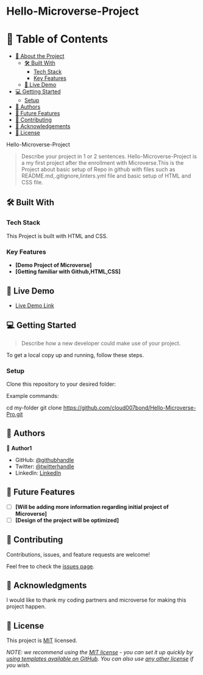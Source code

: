 # Hello-Microverse-Project
# 📗 Table of Contents

- [📖 About the Project](#about-project)
  - [🛠 Built With](#built-with)
    - [Tech Stack](#tech-stack)
    - [Key Features](#key-features)
  - [🚀 Live Demo](#live-demo)
- [💻 Getting Started](#getting-started)
  - [Setup](#setup)
- [👥 Authors](#authors)
- [🔭 Future Features](#future-features)
- [🤝 Contributing](#contributing)
- [🙏 Acknowledgements](#acknowledgements)
- [📝 License](#license)

Hello-Microverse-Project

> Describe your project in 1 or 2 sentences.
Hello-Microverse-Project is a my first project after the enrollment with Microverse.This is the Project about basic setup of Repo in github with files such as README.md,.gitignore,linters.yml file and basic setup of HTML and CSS file.

## 🛠 Built With <a name="built-with"></a>

### Tech Stack <a name="tech-stack"></a>

This Project is built with HTML and CSS.

<!-- Features -->

### Key Features <a name="key-features"></a>

- **[Demo Project of Microverse]**
- **[Getting familiar with Github,HTML,CSS]**

<!-- LIVE DEMO -->

## 🚀 Live Demo <a name="live-demo"></a>

- [Live Demo Link](http://127.0.0.1:5500/index.html)

<!-- GETTING STARTED -->

## 💻 Getting Started <a name="getting-started"></a>

> Describe how a new developer could make use of your project.

To get a local copy up and running, follow these steps.

### Setup

Clone this repository to your desired folder:

Example commands:

  cd my-folder
  git clone https://github.com/cloud007bond/Hello-Microverse-Pro.git

## 👥 Authors <a name="authors"></a>

👤 **Author1**

- GitHub: [@githubhandle](https://github.com/clouod007bond)
- Twitter: [@twitterhandle](https://twitter.com/ezinwacharles)
- LinkedIn: [LinkedIn](https://www.linkedin.com/in/ezinwa-charles-4401aa28/)

## 🔭 Future Features <a name="future-features"></a>

- [ ] **[Will be adding more information regarding initial project of Microverse]**
- [ ] **[Design of the project will be optimized]**

## 🤝 Contributing <a name="contributing"></a>

Contributions, issues, and feature requests are welcome!

Feel free to check the [issues page](../../issues/).

## 🙏 Acknowledgments <a name="acknowledgements"></a>

I would like to thank my coding partners and microverse for making this project happen.

## 📝 License <a name="license"></a>

This project is [MIT](./LICENSE) licensed.

_NOTE: we recommend using the [MIT license](https://choosealicense.com/licenses/mit/) - you can set it up quickly by [using templates available on GitHub](https://docs.github.com/en/communities/setting-up-your-project-for-healthy-contributions/adding-a-license-to-a-repository). You can also use [any other license](https://choosealicense.com/licenses/) if you wish._

